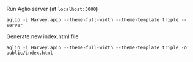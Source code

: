 Run Aglio server (at `localhost:3000`)

`aglio -i Harvey.apib --theme-full-width --theme-template triple --server`

Generate new index.html file

`aglio -i Harvey.apib --theme-full-width --theme-template triple -o public/index.html`
